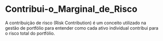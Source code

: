 # Contribui-o_Marginal_de_Risco
A contribuição de risco (Risk Contribution) é um conceito utilizado na gestão de portfólio para entender como cada ativo individual contribui para o risco total do portfólio. 
